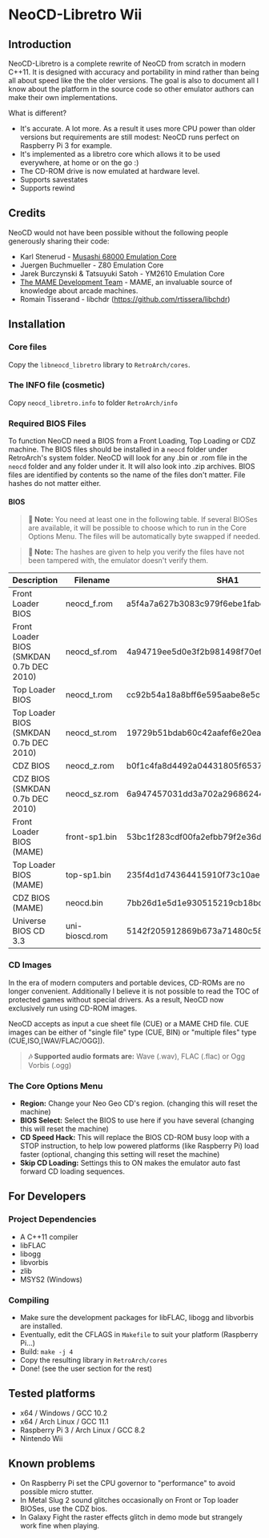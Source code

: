 
# NeoCD-Libretro Wii

## Introduction

NeoCD-Libretro is a complete rewrite of NeoCD from scratch in modern C++11. It is designed with accuracy and portability in mind rather than being all about speed like the the older versions. The goal is also to document all I know about the platform in the source code so other emulator authors can make their own implementations.

What is different?

* It's accurate. A lot more. As a result it uses more CPU power than older versions but requirements are still modest:
  NeoCD runs perfect on Raspberry Pi 3 for example.
* It's implemented as a libretro core which allows it to be used everywhere, at home or on the go :)
* The CD-ROM drive is now emulated at hardware level.
* Supports savestates
* Supports rewind

## Credits

NeoCD would not have been possible without the following people generously sharing their code:

* Karl Stenerud - [Musashi 68000 Emulation Core](https://github.com/kstenerud/Musashi)
* Juergen Buchmueller - Z80 Emulation Core
* Jarek Burczynski & Tatsuyuki Satoh - YM2610 Emulation Core
* [The MAME Development Team](http://www.mamedev.org/) - MAME, an invaluable source of knowledge about arcade machines.
* Romain Tisserand - libchdr (https://github.com/rtissera/libchdr)

## Installation

### Core files

Copy the `libneocd_libretro` library to `RetroArch/cores`.

### The INFO file (cosmetic)

Copy `neocd_libretro.info` to folder `RetroArch/info`

### Required BIOS Files

To function NeoCD need a BIOS from a Front Loading, Top Loading or CDZ machine. The BIOS files should be installed in a `neocd` folder under RetroArch's system folder. NeoCD will look for any .bin or .rom file in the `neocd` folder and any folder under it. It will also look into .zip archives. BIOS files are identified by contents so the name of the files don't matter. File hashes do not matter either.

#### BIOS

> **&#128211; Note:** You need at least one in the following table. If several BIOSes are available, it will be possible to choose which to run in the Core Options Menu.
The files will be automatically byte swapped if needed.

> **&#128211; Note:** The hashes are given to help you verify the files have not been tampered with, the emulator doesn't verify them.

| Description                | Filename       | SHA1                                     |
|----------------------------|----------------|------------------------------------------|
| Front Loader BIOS          | neocd_f.rom    | a5f4a7a627b3083c979f6ebe1fabc5d2df6d083b |
| Front Loader BIOS (SMKDAN 0.7b DEC 2010) | neocd_sf.rom   | 4a94719ee5d0e3f2b981498f70efc1b8f1cef325 |
| Top Loader BIOS            | neocd_t.rom    | cc92b54a18a8bff6e595aabe8e5c360ba9e62eb5 |
| Top Loader BIOS (SMKDAN 0.7b DEC 2010) | neocd_st.rom   | 19729b51bdab60c42aafef6e20ea9234c7eb8410 |
| CDZ BIOS                   | neocd_z.rom    | b0f1c4fa8d4492a04431805f6537138b842b549f |
| CDZ BIOS (SMKDAN 0.7b DEC 2010) | neocd_sz.rom   | 6a947457031dd3a702a296862446d7485aa89dbb |
| Front Loader BIOS (MAME)   | front-sp1.bin  | 53bc1f283cdf00fa2efbb79f2e36d4c8038d743a |
| Top Loader BIOS (MAME)     | top-sp1.bin    | 235f4d1d74364415910f73c10ae5482d90b4274f |
| CDZ BIOS (MAME)            | neocd.bin      | 7bb26d1e5d1e930515219cb18bcde5b7b23e2eda |
| Universe BIOS CD 3.3       | uni-bioscd.rom | 5142f205912869b673a71480c5828b1eaed782a8 |

### CD Images

In the era of modern computers and portable devices, CD-ROMs are no longer convenient. Additionally I believe it is not possible to read the TOC of protected games without special drivers. As a result, NeoCD now exclusively run using CD-ROM images.

NeoCD accepts as input a cue sheet file (CUE) or a MAME CHD file. CUE images can be either of "single file" type (CUE, BIN) or "multiple files" type (CUE,ISO,[WAV/FLAC/OGG]).

> **&#127926; Supported audio formats are:** Wave (.wav), FLAC (.flac) or Ogg Vorbis (.ogg)

### The Core Options Menu

* **Region:** Change your Neo Geo CD's region. (changing this will reset the machine)
* **BIOS Select:** Select the BIOS to use here if you have several (changing this will reset the machine)
* **CD Speed Hack:** This will replace the BIOS CD-ROM busy loop with a STOP instruction, to help low powered platforms (like Raspberry Pi) load faster (optional, changing this setting will reset the machine)
* **Skip CD Loading:** Settings this to ON makes the emulator auto fast forward CD loading sequences.

## For Developers

### Project Dependencies

* A C++11 compiler
* libFLAC
* libogg
* libvorbis
* zlib
* MSYS2 (Windows)

### Compiling

* Make sure the development packages for libFLAC, libogg and libvorbis are installed.
* Eventually, edit the CFLAGS in `Makefile` to suit your platform (Raspberry Pi...)
* Build: `make -j 4`
* Copy the resulting library in `RetroArch/cores`
* Done! (see the user section for the rest)

## Tested platforms

* x64 / Windows / GCC 10.2
* x64 / Arch Linux / GCC 11.1
* Raspberry Pi 3 / Arch Linux / GCC 8.2
* Nintendo Wii

## Known problems

* On Raspberry Pi set the CPU governor to "performance" to avoid possible micro stutter.
* In Metal Slug 2 sound glitches occasionally on Front or Top loader BIOSes, use the CDZ bios.
* In Galaxy Fight the raster effects glitch in demo mode but strangely work fine when playing.
